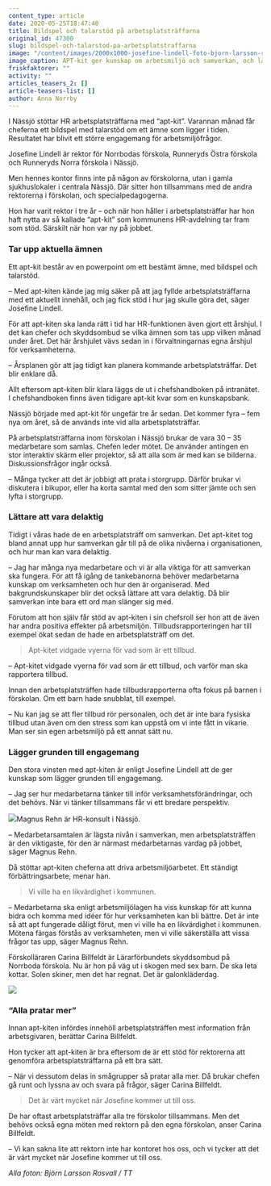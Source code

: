 ```yaml
---
content_type: article
date: 2020-05-25T18:47:40
title: Bildspel och talarstöd på arbetsplatsträffarna
original_id: 47300
slug: bildspel-och-talarstod-pa-arbetsplatstraffarna
image: "/content/images/2000x1000-josefine-lindell-foto-bjorn-larsson-rosvall-tt.jpg"
image_caption: APT-kit ger kunskap om arbetsmiljö och samverkan, och lägger grunden till engagemang hos medarbetarna. Det tycker Josefine Lindell, förskolechef för tre förskolor i Nässjö, som använder kiten ofta.
friskfaktorer: ""
activity: ""
articles_teasers_2: []
article-teasers-list: []
author: Anna Norrby
---
```


I Nässjö stöttar HR arbetsplatsträffarna med “apt-kit”. Varannan månad får cheferna ett bildspel med talarstöd om ett ämne som ligger i tiden. Resultatet har blivit ett större engagemang för arbetsmiljöfrågor.

Josefine Lindell är rektor för Norrbodas förskola, Runneryds Östra förskola och Runneryds Norra förskola i Nässjö.

Men hennes kontor finns inte på någon av förskolorna, utan i gamla sjukhuslokaler i centrala Nässjö. Där sitter hon tillsammans med de andra rektorerna i förskolan, och specialpedagogerna.

Hon har varit rektor i tre år – och när hon håller i arbetsplatsträffar har hon haft nytta av så kallade “apt-kit” som kommunens HR-avdelning tar fram som stöd. Särskilt när hon var ny på jobbet.

### Tar upp aktuella ämnen

Ett apt-kit består av en powerpoint om ett bestämt ämne, med bildspel och talarstöd.

– Med apt-kiten kände jag mig säker på att jag fyllde arbetsplatsträffarna med ett aktuellt innehåll, och jag fick stöd i hur jag skulle göra det, säger Josefine Lindell.

För att apt-kiten ska landa rätt i tid har HR-funktionen även gjort ett årshjul. I det kan chefer och skyddsombud se vilka ämnen som tas upp vilken månad under året. Det här årshjulet vävs sedan in i förvaltningarnas egna årshjul för verksamheterna.

– Årsplanen gör att jag tidigt kan planera kommande arbetsplatsträffar. Det blir enklare då.

Allt eftersom apt-kiten blir klara läggs de ut i chefshandboken på intranätet. I chefshandboken finns även tidigare apt-kit kvar som en kunskapsbank.

Nässjö började med apt-kit för ungefär tre år sedan. Det kommer fyra – fem nya om året, så de används inte vid alla arbetsplatsträffar.

På arbetsplatsträffarna inom förskolan i Nässjö brukar de vara 30 – 35 medarbetare som samlas. Chefen leder mötet. De använder antingen en stor interaktiv skärm eller projektor, så att alla som är med kan se bilderna. Diskussionsfrågor ingår också.

– Många tycker att det är jobbigt att prata i storgrupp. Därför brukar vi diskutera i bikupor, eller ha korta samtal med den som sitter jämte och sen lyfta i storgrupp.

### Lättare att vara delaktig

Tidigt i våras hade de en arbetsplatsträff om samverkan. Det apt-kitet tog bland annat upp hur samverkan går till på de olika nivåerna i organisationen, och hur man kan vara delaktig.

– Jag har många nya medarbetare och vi är alla viktiga för att samverkan ska fungera. För att få igång de tankebanorna behöver medarbetarna kunskap om verksamheten och hur den är organiserad. Med bakgrundskunskaper blir det också lättare att vara delaktig. Då blir samverkan inte bara ett ord man slänger sig med.

Förutom att hon själv får stöd av apt-kiten i sin chefsroll ser hon att de även har andra positiva effekter på arbetsmiljön. Tillbudsrapporteringen har till exempel ökat sedan de hade en arbetsplatsträff om det.

> Apt-kitet vidgade vyerna för vad som är ett tillbud.

– Apt-kitet vidgade vyerna för vad som är ett tillbud, och varför man ska rapportera tillbud.

Innan den arbetsplatsträffen hade tillbudsrapporterna ofta fokus på barnen i förskolan. Om ett barn hade snubblat, till exempel.

– Nu kan jag se att fler tillbud rör personalen, och det är inte bara fysiska tillbud utan även om den stress som kan uppstå om vi inte fått in vikarie. Man ser sin egen arbetsmiljö på ett annat sätt nu.

### Lägger grunden till engagemang

Den stora vinsten med apt-kiten är enligt Josefine Lindell att de ger kunskap som lägger grunden till engagemang.

– Jag ser hur medarbetarna tänker till inför verksamhetsförändringar, och det behövs. När vi tänker tillsammans får vi ett bredare perspektiv.

[![](https://www.suntarbetsliv.se/wp-content/uploads/2020/05/200x220-magnus-rehnl-foto-bjorn-larsson-rosvall-tt.jpg)](https://www.suntarbetsliv.se/wp-content/uploads/2020/05/200x220-magnus-rehnl-foto-bjorn-larsson-rosvall-tt.jpg)Magnus Rehn är HR-konsult i Nässjö.

– Medarbetarsamtalen är lägsta nivån i samverkan, men arbetsplatsträffen är den viktigaste, för den är närmast medarbetarnas vardag på jobbet, säger Magnus Rehn.

Då stöttar apt-kiten cheferna att driva arbetsmiljöarbetet. Ett ständigt förbättringsarbete, menar han.

> Vi ville ha en likvärdighet i kommunen.

– Medarbetarna ska enligt arbetsmiljölagen ha viss kunskap för att kunna bidra och komma med idéer för hur verksamheten kan bli bättre. Det är inte så att apt fungerade dåligt förut, men vi ville ha en likvärdighet i kommunen. Mötena färgas förstås av verksamheten, men vi ville säkerställa att vissa frågor tas upp, säger Magnus Rehn.

Förskolläraren Carina Billfeldt är Lärarförbundets skyddsombud på Norrboda förskola. Nu är hon på väg ut i skogen med sex barn. De ska leta kottar. Solen skiner, men det har regnat. Det är galonkläderdag.

[![](https://www.suntarbetsliv.se/wp-content/uploads/2020/05/750x400-carina-billfeldt-foto-bjorn-larsson-rosvall-tt.jpg)](https://www.suntarbetsliv.se/wp-content/uploads/2020/05/750x400-carina-billfeldt-foto-bjorn-larsson-rosvall-tt.jpg)

### “Alla pratar mer”

Innan apt-kiten infördes innehöll arbetsplatsträffen mest information från arbetsgivaren, berättar Carina Billfeldt.

Hon tycker att apt-kiten är bra eftersom de är ett stöd för rektorerna att genomföra arbetsplatsträffarna på ett bra sätt.

– När vi dessutom delas in smågrupper så pratar alla mer. Då brukar chefen gå runt och lyssna av och svara på frågor, säger Carina Billfeldt.

> Det är värt mycket när Josefine kommer ut till oss.

De har oftast arbetsplatsträffar alla tre förskolor tillsammans. Men det behövs också egna möten med rektorn på den egna förskolan, anser Carina Billfeldt.

– Vi kan sakna lite att rektorn inte har kontoret hos oss, och vi tycker att det är värt mycket när Josefine kommer ut till oss.

_Alla foton: Björn Larsson Rosvall / TT_
